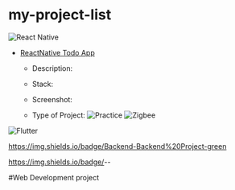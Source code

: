# my-project-list

![React Native](https://img.shields.io/badge/react_native-%2320232a.svg?style=for-the-badge&logo=react&logoColor=%2361DAFB)

- [ReactNative Todo App](https://github.com/aditechdev/RNCourse)

   - Description:

   - Stack:  
   
   - Screenshot:
  
   - Type of Project: ![Practice](https://img.shields.io/badge/For_Practice-FCC624) ![Zigbee](https://img.shields.io/badge/SMALL-%23EB0443)


![Flutter](https://img.shields.io/badge/Flutter-%2302569B.svg?style=for-the-badge&logo=Flutter&logoColor=white)

https://img.shields.io/badge/Backend-Backend%20Project-green

https://img.shields.io/badge/<LABEL>-<MESSAGE>-<yellow>

#Web Development project
